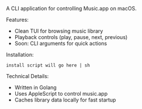 A CLI application for controlling Music.app on macOS. 

Features:
- Clean TUI for browsing music library
- Playback controls (play, pause, next, previous)
- Soon: CLI arguments for quick actions

Installation:
```
install script will go here | sh
```

Technical Details:
- Written in Golang
- Uses AppleScript to control music.app
- Caches library data locally for fast startup
